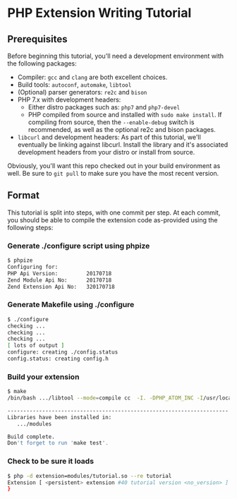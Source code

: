 # PHP Extension Writing Tutorial

## Prerequisites

Before beginning this tutorial, you'll need a development environment with the following packages:

  * Compiler: `gcc` and `clang` are both excellent choices.
  * Build tools: `autoconf`, `automake`, `libtool`
  * (Optional) parser generators: `re2c` and `bison`
  * PHP 7.x with development headers:
    * Either distro packages such as: `php7` and `php7-devel`
    * PHP compiled from source and installed with `sudo make install`. If compiling from source, then the `--enable-debug` switch is recommended, as well as the optional re2c and bison packages.
  * `libcurl` and development headers: As part of this tutorial, we'll eventually be linking against libcurl.  Install the library and it's associated development headers from your distro or install from source.


Obviously, you'll want this repo checked out in your build environment as well.
Be sure to `git pull` to make sure you have the most recent version.

## Format

This tutorial is split into steps, with one commit per step.
At each commit, you should be able to compile the extension code
as-provided using the following steps:

### Generate ./configure script using phpize

```sh
$ phpize
Configuring for:
PHP Api Version:         20170718
Zend Module Api No:      20170718
Zend Extension Api No:   320170718
```

### Generate Makefile using ./configure

```sh
$ ./configure
checking ...
checking ...
checking ...
[ lots of output ]
configure: creating ./config.status
config.status: creating config.h
```

### Build your extension

```sh
$ make
/bin/bash .../libtool --mode=compile cc  -I. -DPHP_ATOM_INC -I/usr/local/include/php -I/usr/local/include/php/main -I/usr/local/include/php/TSRM -I/usr/local/include/php/Zend -I/usr/local/include/php/ext -DHAVE_CONFIG_H -g -O0 -c tutorial.c modules/tutorial.so

----------------------------------------------------------------------
Libraries have been installed in:
   .../modules

Build complete.
Don't forget to run 'make test'.
```

### Check to be sure it loads

```sh
$ php -d extension=modules/tutorial.so --re tutorial
Extension [ <persistent> extension #40 tutorial version <no_version> ] {
}
```

